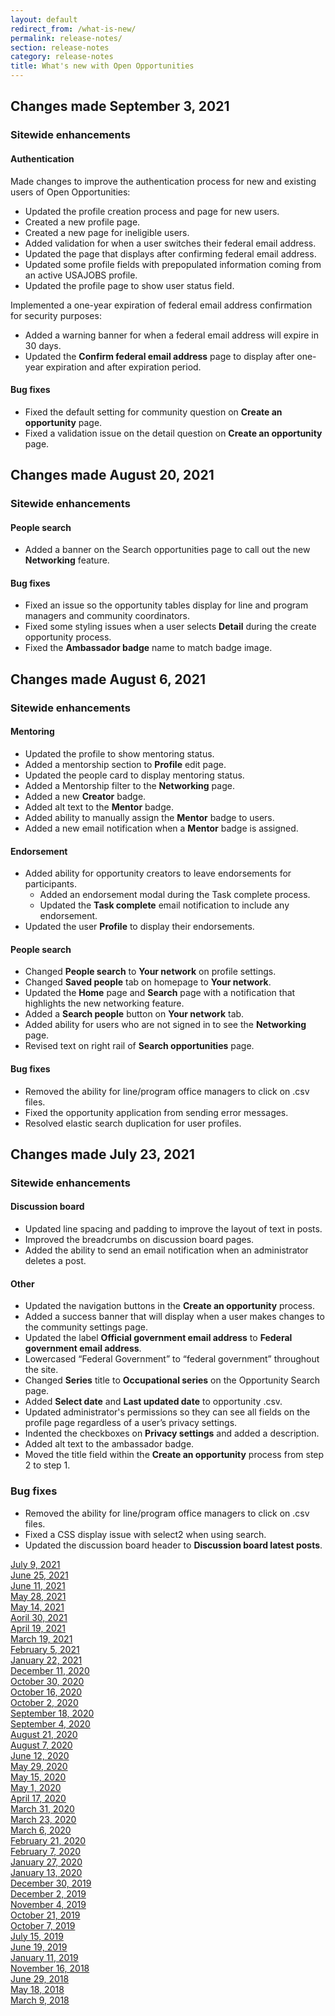 ```yaml
---
layout: default
redirect_from: /what-is-new/
permalink: release-notes/
section: release-notes
category: release-notes
title: What's new with Open Opportunities
---
```


## Changes made September 3, 2021
### Sitewide enhancements
#### Authentication

Made changes to improve the authentication process for new and existing users of Open Opportunities:

* Updated the profile creation process and page for new users.
* Created a new profile page.
* Created a new page for ineligible users.
* Added validation for when a user switches their federal email address.
* Updated the page that displays after confirming federal email address.
* Updated some profile fields with prepopulated information coming from an active USAJOBS profile. 
* Updated the profile page to show user status field.

Implemented a one-year expiration of federal email address confirmation for security purposes:

* Added a warning banner for when a federal email address will expire in 30 days.
* Updated the **Confirm federal email address** page to display after one-year expiration and after expiration period.

#### Bug fixes

* Fixed the default setting for community question on **Create an opportunity** page.
* Fixed a validation issue on the detail question on **Create an opportunity** page.

## Changes made August 20, 2021
### Sitewide enhancements
#### People search

* Added a banner on the Search opportunities page to call out the new **Networking** feature.  

#### Bug fixes

* Fixed an issue so the opportunity tables display for line and program managers and community coordinators.
* Fixed some styling issues when a user selects **Detail** during the create opportunity process.
* Fixed the **Ambassador badge** name to match badge image.  

## Changes made August 6, 2021
### Sitewide enhancements
#### Mentoring

* Updated the profile to show mentoring status.
* Added a mentorship section to **Profile** edit page.
* Updated the people card to display mentoring status.
* Added a Mentorship filter to the **Networking** page.
* Added a new **Creator** badge. 
* Added alt text to the **Mentor** badge. 
* Added ability to manually assign the **Mentor** badge to users. 
* Added a new email notification when a **Mentor** badge is assigned. 

#### Endorsement

* Added ability for opportunity creators to leave endorsements for participants.
  * Added an endorsement modal during the Task complete process. 
  * Updated the **Task complete** email notification to include any endorsement.
* Updated the user **Profile** to display their endorsements. 

#### People search

* Changed **People search** to **Your network** on profile settings.
* Changed **Saved people** tab on homepage to **Your network**.
* Updated the **Home** page and **Search** page with a notification that highlights the new networking feature.
* Added a **Search people** button on **Your network** tab. 
* Added ability for users who are not signed in to see the **Networking** page. 
* Revised text on right rail of **Search opportunities** page. 

#### Bug fixes

* Removed the ability for line/program office managers to click on .csv files.
* Fixed the opportunity application from sending error messages.
* Resolved elastic search duplication for user profiles.

## Changes made July 23, 2021
### Sitewide enhancements
#### Discussion board

* Updated line spacing and padding to improve the layout of text in posts. 
* Improved the breadcrumbs on discussion board pages.
* Added the ability to send an email notification when an administrator deletes a post.

#### Other

* Updated the navigation buttons in the **Create an opportunity** process.
* Added a success banner that will display when a user makes changes to the community settings page.
* Updated the label **Official government email address** to **Federal government email address**. 
* Lowercased “Federal Government” to “federal government” throughout the site.
* Changed **Series** title to **Occupational series** on the Opportunity Search page.
* Added **Select date** and **Last updated date** to opportunity .csv.
* Updated administrator's permissions so they can see all fields on the profile page regardless of a user’s privacy settings.
* Indented the checkboxes on **Privacy settings** and added a description.
* Added alt text to the ambassador badge.
* Moved the title field within the **Create an opportunity** process from step 2 to step 1.

### Bug fixes

* Removed the ability for line/program office managers to click on .csv files.
* Fixed a CSS display issue with select2 when using search.
* Updated the discussion board header to **Discussion board latest posts**.

[July 9, 2021](jul-09-2021)  
[June 25, 2021](jun-25-2021)  
[June 11, 2021](jun-11-2021)  
[May 28, 2021](may-28-2021)  
[May 14, 2021](may-14-2021)  
[Aoril 30, 2021](apr-30-2021)  
[April 19, 2021](apr-19-2021)  
[March 19, 2021](mar-19-2021)  
[February 5, 2021](feb-05-2021)  
[January 22, 2021](jan-22-2021)  
[December 11, 2020](dec-11-2020)  
[October 30, 2020](oct-30-2020)  
[October 16, 2020](oct-16-2020)  
[October 2, 2020](oct-02-2020)  
[September 18, 2020](sep-18-2020)  
[September 4, 2020](sep-04-2020)  
[August 21, 2020](aug-21-2020)  
[August 7, 2020](aug-07-2020)  
[June 12, 2020](jun-12-2020)  
[May 29, 2020](may-29-2020)  
[May 15, 2020](may-15-2020)  
[May 1, 2020](may-01-2020)  
[April 17, 2020](apr-17-2020)  
[March 31, 2020](mar-31-2020)  
[March 23, 2020](mar-23-2020)  
[March 6, 2020](mar-06-2020)  
[February 21, 2020](feb-21-2020)  
[February 7, 2020](feb-07-2020/)  
[January 27, 2020](jan-27-2020/)  
[January 13, 2020](jan-13-2020/)  
[December 30, 2019](dec-30-2019/)  
[December 2, 2019](dec-02-2019/)  
[November 4, 2019](nov-04-2019/)  
[October 21, 2019](oct-21-2019/)  
[October 7, 2019](oct-07-2019/)  
[July 15, 2019](jul-15-2019/)  
[June 19, 2019](june-19-2019/)  
[January 11, 2019](jan-11-2019/)  
[November 16, 2018](nov-16-2018/)  
[June 29, 2018](june-29-2018/)  
[May 18, 2018](may-18-2018/)  
[March 9, 2018](mar-09-2018/)
